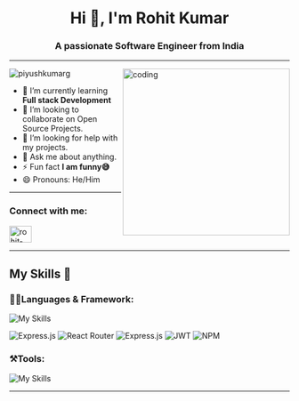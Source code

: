 
<h1 align="center">Hi 👋, I'm Rohit Kumar</h1>
<h3 align="center">A passionate Software Engineer from India</h3>

---

<img align="right" alt="coding" width="300" src="https://user-images.githubusercontent.com/55389276/140866485-8fb1c876-9a8f-4d6a-98dc-08c4981eaf70.gif">
<p align="left"> <img src="https://komarev.com/ghpvc/?username=piyushkumarg&label=Profile%20views&color=0e75b6&style=flat" alt="piyushkumarg" /> </p>

- 🌱 I’m currently learning **Full stack Development**
- 👯 I’m looking to collaborate on Open Source Projects.
- 🤔 I’m looking for help with my projects.
- 💬 Ask me about anything.
- ⚡ Fun fact **I am funny😅**
- 😄 Pronouns: He/Him

---
<h3 align="left">Connect with me:</h3>
<p align="left">

<a href="[https://linkedin.com/in/rohit-kumar-463ba1202/](https://www.linkedin.com/in/rohit-kumar-463ba1202/)" target="blank"><img align="center" src="https://raw.githubusercontent.com/rahuldkjain/github-profile-readme-generator/master/src/images/icons/Social/linked-in-alt.svg" alt="rohit-kumar" height="30" width="40" /></a>

</p>

---

## My Skills 🚀 
<h3>👨‍💻Languages & Framework: </h3>

 ![My Skills](https://skillicons.dev/icons?i=c,cpp,css,html,js,react,materialui,nodejs,mongodb,bootstrap&perline=8)
 <br/>

  ![Express.js](https://img.shields.io/badge/express.js-%23404d59.svg?style=for-the-badge&logo=express&logoColor=%2361DAFB)
 ![React Router](https://img.shields.io/badge/React_Router-CA4245?style=for-the-badge&logo=react-router&logoColor=white)
 ![Express.js](https://img.shields.io/badge/express.js-%23404d59.svg?style=for-the-badge&logo=express&logoColor=%2361DAFB)
  ![JWT](https://img.shields.io/badge/JWT-black?style=for-the-badge&logo=JSON%20web%20tokens)
   ![NPM](https://img.shields.io/badge/NPM-%23000000.svg?style=for-the-badge&logo=npm&logoColor=white)
   
<h3>⚒️Tools:</h3>
 
  ![My Skills](https://skillicons.dev/icons?i=git,github,firebase,linux,vscode,heroku,figma)
  
  
  ---
  


